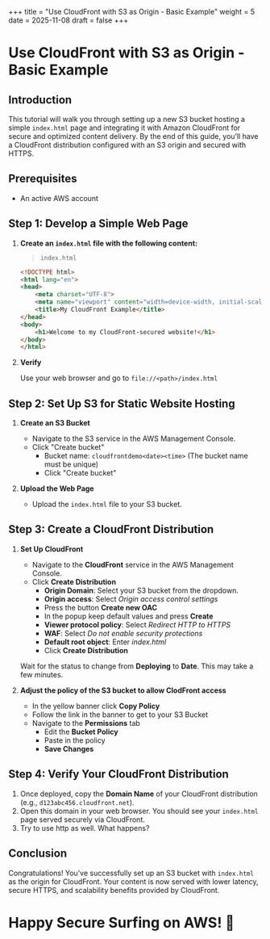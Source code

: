 +++
title = "Use CloudFront with S3 as Origin - Basic Example"
weight = 5
date = 2025-11-08
draft = false
+++

# Use CloudFront with S3 as Origin - Basic Example

## Introduction

This tutorial will walk you through setting up a new S3 bucket hosting a simple `index.html` page and integrating it with Amazon CloudFront for secure and optimized content delivery. By the end of this guide, you’ll have a CloudFront distribution configured with an S3 origin and secured with HTTPS.

## Prerequisites

- An active AWS account

## Step 1: Develop a Simple Web Page

1. **Create an `index.html` file with the following content:**

    > `index.html`

   ```html
   <!DOCTYPE html>
   <html lang="en">
   <head>
       <meta charset="UTF-8">
       <meta name="viewport" content="width=device-width, initial-scale=1.0">
       <title>My CloudFront Example</title>
   </head>
   <body>
       <h1>Welcome to my CloudFront-secured website!</h1>
   </body>
   </html>

2.  **Verify**

    Use your web browser and go to `file://<path>/index.html`


## Step 2: Set Up S3 for Static Website Hosting

1. **Create an S3 Bucket**
    - Navigate to the S3 service in the AWS Management Console.
    - Click "Create bucket"
        - Bucket name: `cloudfrontdemo<date><time>` (The bucket name must be unique)
        - Click "Create bucket"

2. **Upload the Web Page**
    - Upload the `index.html` file to your S3 bucket.

## Step 3: Create a CloudFront Distribution

1. **Set Up CloudFront**

    - Navigate to the **CloudFront** service in the AWS Management Console.
    - Click **Create Distribution**
        - **Origin Domain**: Select your S3 bucket from the dropdown.
        - **Origin access**: Select _Origin access control settings_
        - Press the button **Create new OAC**
        - In the popup keep default values and press **Create**
        - **Viewer protocol policy**: Select _Redirect HTTP to HTTPS_
        - **WAF**: Select _Do not enable security protections_
        - **Default root object**: Enter _index.html_
        - Click **Create Distribution** 
        
    Wait for the status to change from **Deploying** to **Date**. This may take a few minutes.

2. **Adjust the policy of the S3 bucket to allow ClodFront access**

    - In the yellow banner click **Copy Policy**
    - Follow the link in the banner to get to your S3 Bucket
    - Navigate to the **Permissions** tab
        - Edit the **Bucket Policy**
        - Paste in the policy
        - **Save Changes**
    
## Step 4: Verify Your CloudFront Distribution

1. Once deployed, copy the **Domain Name** of your CloudFront distribution (e.g., `d123abc456.cloudfront.net`).
2. Open this domain in your web browser. You should see your `index.html` page served securely via CloudFront.
3. Try to use http as well. What happens?

## Conclusion

Congratulations! You’ve successfully set up an S3 bucket with `index.html` as the origin for CloudFront. Your content is now served with lower latency, secure HTTPS, and scalability benefits provided by CloudFront.

# Happy Secure Surfing on AWS! 🚀
